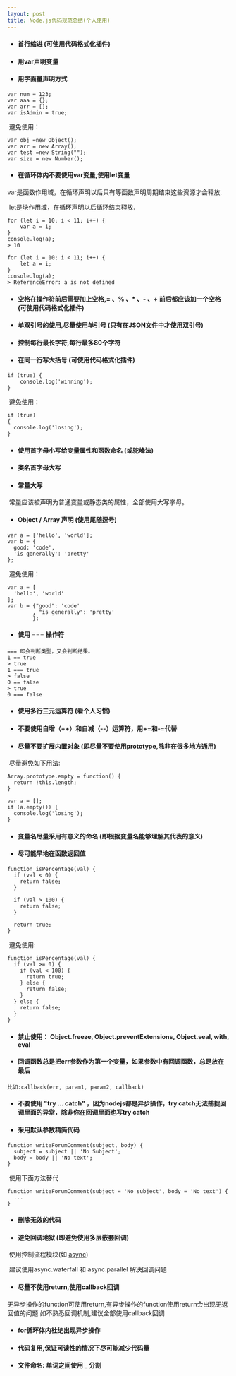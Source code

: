 ```yaml
---
layout: post
title: Node.js代码规范总结(个人使用)
---
```


- #### 首行缩进 (可使用代码格式化插件)


- #### 用var声明变量


- #### 用字面量声明方式

```
var num = 123;
var aaa = {};
var arr = [];
var isAdmin = true;
```

​	避免使用：

```
var obj =new Object();
var arr = new Array();
var test =new String("");
var size = new Number();
```

- #### 在循环体内不要使用var变量,使用let变量

​	var是函数作用域，在循环声明以后只有等函数声明周期结束这些资源才会释放.

​	let是块作用域，在循环声明以后循环结束释放.

```
for (let i = 10; i < 11; i++) {
	var a = i;
}
console.log(a);
> 10

for (let i = 10; i < 11; i++) {
	let a = i;
}
console.log(a);
> ReferenceError: a is not defined
```

- #### 空格在操作符前后需要加上空格,= 、% 、* 、- 、+ 前后都应该加一个空格 (可使用代码格式化插件)


- #### 单双引号的使用,尽量使用单引号 (只有在JSON文件中才使用双引号)


- #### 控制每行最长字符,每行最多80个字符


- #### 在同一行写大括号  (可使用代码格式化插件)

```
if (true) {
    console.log('winning');
}
```

​	避免使用：

```
if (true)
{
  console.log('losing');
}
```

- #### 使用首字母小写给变量属性和函数命名 (或驼峰法)


- #### 类名首字母大写


- #### 常量大写

​	常量应该被声明为普通变量或静态类的属性，全部使用大写字母。

- #### Object / Array 声明 (使用尾随逗号)

```
var a = ['hello', 'world'];
var b = {
  good: 'code',
  'is generally': 'pretty'
};
```

​	避免使用：

```
var a = [
  'hello', 'world'
];
var b = {"good": 'code'
        , "is generally": 'pretty'
        };
```

- #### 使用 === 操作符

```
=== 即会判断类型，又会判断结果。
1 == true
> true
1 === true
> false
0 == false
> true
0 === false

```

- #### 使用多行三元运算符 (看个人习惯)


- #### 不要使用自增（++）和自减（--）运算符，用+=和-=代替


- #### 尽量不要扩展内置对象 (即尽量不要使用prototype,除非在很多地方通用)

​	尽量避免如下用法:

```
Array.prototype.empty = function() {
  return !this.length;
}

var a = [];
if (a.empty()) {
  console.log('losing');
}
```

- #### 变量名尽量采用有意义的命名 (即根据变量名能够理解其代表的意义)


- #### 尽可能早地在函数返回值

```
function isPercentage(val) {
  if (val < 0) {
    return false;
  }

  if (val > 100) {
    return false;
  }

  return true;
}
```

​	避免使用:

```
function isPercentage(val) {
  if (val >= 0) {
    if (val < 100) {
      return true;
    } else {
      return false;
    }
  } else {
    return false;
  }
}
```

- #### 禁止使用： Object.freeze, Object.preventExtensions, Object.seal, with, eval


- #### 回调函数总是把err参数作为第一个变量，如果参数中有回调函数，总是放在最后

```
比如:callback(err, param1, param2, callback)
```

- #### 不要使用 "try ... catch" ，因为nodejs都是异步操作，try catch无法捕捉回调里面的异常，除非你在回调里面也写try catch


- #### 采用默认参数精简代码

```
function writeForumComment(subject, body) {
  subject = subject || 'No Subject';
  body = body || 'No text';
}
```

​	使用下面方法替代

```
function writeForumComment(subject = 'No subject', body = 'No text') {
  ...
}
```

- #### 删除无效的代码


- #### 避免回调地狱 (即避免使用多层嵌套回调)

​	使用控制流程模块(如 [async](http://npm.im/async))

​	建议使用async.waterfall 和 async.parallel 解决回调问题

- #### 尽量不使用return,使用callback回调

​	无异步操作的function可使用return,有异步操作的function使用return会出现无返回值的问题.如不熟悉回调机制,建议全部使用callback回调

- #### for循环体内杜绝出现异步操作

- #### 代码复用,保证可读性的情况下尽可能减少代码量

- #### 文件命名: 单词之间使用 _ 分割

